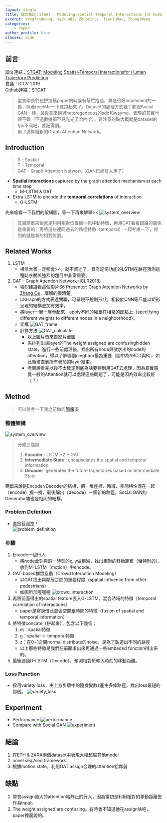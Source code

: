 ```yaml
---
layout: single
title: 論文筆記：STGAT - Modeling Spatial-Temporal Interactions for Human Trajectory Prediction
excerpt: YingfanHuang, HuikunBi, ZhaoxinLi, TianluMao, ZhaoqiWang
categories:
    - Paper
author_profile: true
classes: wide
---
```


## 前言
論文連結：[STGAT: Modeling Spatial-Temporal Interactionsfor Human Trajectory Prediction](https://openaccess.thecvf.com/content_ICCV_2019/papers/Huang_STGAT_Modeling_Spatial-Temporal_Interactions_for_Human_Trajectory_Prediction_ICCV_2019_paper.pdf)  
會議：ICCV 2019  
Github連結：[STGAT](https://github.com/huang-xx/STGAT)
>當初學長們在拼投稿paper的時候有幫忙跑過，算是很好implement的一篇，照著readMe一下就跑起來了。Dataset的處理方式幾乎都跟Social GAN一樣。最後拿來跑過heterogeneous的sdd和waymo，表現的其實也很不錯（不過數據都不見光光了哈哈哈），要注意的點大概就是dataset的fps不同吧，要記得調。  
>用了還算蠻新的Graph Attention Network。  

## Introduction
>S - Spatial  
>T - Temporal  
>GAT - Graph Attention Network（GAN已經有人用了）

* **Spatial interactions** captured by the graph attention mechanism at each time step 
  * M-LSTM & GAT
* Extra LSTM to encode the **temporal correlations** of interaction 
  * G-LSTM

先來偷看一下我們的架構圖，等一下再來解釋><
![system_overview](https://raw.githubusercontent.com/fumchin/myblog/master/assets/images/post_images/papers/STGAT/system_overview.png)

>其實簡單來說就是利用相對位置抓一抓移動特徵，再用GAT看看跟誰的關係是重要的，再將這些連同過去的路徑特徵（temporal）一起考慮一下，得到的就是新的相對位置。

## Related Works
1. LSTM
   * 相信大家一定都會><，就不贅述了，具有記憶功能的LSTM在路徑預測這種時序關係強烈的題目中非常重要。
2. GAT - Graph Attention Network (ICLR2018)
   * 強烈建議看這個影片[S6 Presenter: Graph Attention Networks by Zhang Ce](https://youtu.be/6hbWpbi0Z24)，講解的很清楚。
   * 以Graph的方式表達關聯，可呈現不規則形狀，相較於CNN等只能以矩形呈現的結構更加有效率。
   * 將layer一層一層疊起來，apply不同的權重在相鄰的節點上（specifying different weights to different nodes in a neighborhood）。
   * 架構
    ![GAT_frame](https://raw.githubusercontent.com/fumchin/myblog/master/assets/images/post_images/papers/STGAT/GAT_framework.png)
    * 計算方法
    ![GAT_calculate](https://raw.githubusercontent.com/fumchin/myblog/master/assets/images/post_images/papers/STGAT/GAT_calculate.png)
      * 以上圖片皆來自影片截圖
      * 先排列出該layer的The weight assigned are confusinghidden state，進行一些前處理後，找出所有node與欲求出的node的attention，得以了解哪個nieghbor最為重要（圖中為ABCD與B），如此循環直到所有疊加的layer結束。
      * 老實說看完以後不太確定到底為啥要特別用GAT去處理，因為其實感覺一般的Attention就可以處理這些問題了，可能是因為效率比較好（？）

## Method
> 可以參考一下我之前做的[簡報](https://drive.google.com/file/d/1DnpWcglwm1kuaJh6w4PbzdvKn6bPm2y6/view?usp=sharing)優

### 整體架構
![system_overview](https://raw.githubusercontent.com/fumchin/myblog/master/assets/images/post_images/papers/STGAT/system_overview.png)
> 分成三階段
> 1. **Encoder** : LSTM *2 + GAT
> 2. **Intermediate State** : encapsulates the spatial and temporal information
> 3. **Decoder** :generates the future trajectories based on Intermediate State

簡單來說是Encoder/Decoder的結構，把一堆座標、時域、空間特性混在一起（encode）攪一攪，最後解出（decode）一個新的路徑，Social GAN的Generator端也是相同的結構。

### Problem Definition
* 直接截圖拉！  
![problem_definition](https://raw.githubusercontent.com/fumchin/myblog/master/assets/images/post_images/papers/STGAT/problem_definition.png)

### 步驟
1. Encode一個行人
   * 將node此刻與前一時刻的x, y做相減，找出相對的移動距離（蠻特別的），放到M-LSTM（motion）中encode。
2. GAT-based群眾互動（Crowd Interaction Modeling）
   * 以GAT找出與鄰居之間的重要程度（spatial influence from other pedestrians）
   * 如圖所示喔喔喔
    ![crowd_interaction](https://raw.githubusercontent.com/fumchin/myblog/master/assets/images/post_images/papers/STGAT/crowd_interaction.png)
3. 再將前面得出的spatial feature丟入G-LSTM，混合時域的特徵（temporal correlation of interactions）
   * paper是寫說借此混合空間跟時間的特徵（fusion of spatial and temporal information）
4. 將特徵concate（拼起來），包含以下幾個：
   1. m：spatial特徵
   2. g：spatial ＋ temporal特徵
   3. z：在0~1之間normal distribute的noise，是為了製造出不同的路徑
    * 以上那些特徵是我們在前面求出來再通過一些embeded function得出來的。
5. 最後通過D-LSTM（Decode），預測相對於輸入時刻的移動距離。

### Loss Function
* 採用variety loss，由上方步驟中的隨機變數z產生多條路徑，找出loss最短的那個。
![variety_loss](https://raw.githubusercontent.com/fumchin/myblog/master/assets/images/post_images/papers/STGAT/variety_loss.png)

## Experiment
* Performance
![performance](https://raw.githubusercontent.com/fumchin/myblog/master/assets/images/post_images/papers/STGAT/performance.png)
* Compare with Social GAN
![experiment](https://raw.githubusercontent.com/fumchin/myblog/master/assets/images/post_images/papers/STGAT/experiment.png)

## 結論
1. 在ETH & ZARA兩個dataset中表現大幅超越其他model
2. novel seq2seq framework
3. 根據motion state，利用GAT assign合理的attention給鄰居

## 缺點
1. 常會assign過大的attention給靜止的行人，因為當初是利用相對的移動距離去作為input。
2. The weight assigned are confusing。有時會不知道他在assign啥吧，paper裡面說的。